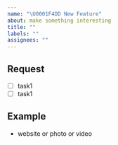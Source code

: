 ```yaml
---
name: "\U0001F4DD New Feature"
about: make something interesting
title: ""
labels: ""
assignees: ""
---
```


## Request

-   [ ] task1
-   [ ] task1

## Example

-   website or photo or video